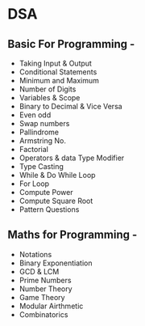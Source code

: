 # DSA

## Basic For Programming -

- Taking Input & Output
- Conditional Statements
- Minimum and Maximum
- Number of Digits
- Variables & Scope
- Binary to Decimal & Vice Versa 
- Even odd
- Swap numbers
- Pallindrome
- Armstring No.
- Factorial
- Operators & data Type Modifier
- Type Casting
- While & Do While Loop
- For Loop
- Compute Power
- Compute Square Root
- Pattern Questions


## Maths for Programming -

- Notations
- Binary Exponentiation
- GCD & LCM
- Prime Numbers
- Number Theory
- Game Theory
- Modular Airthmetic
- Combinatorics